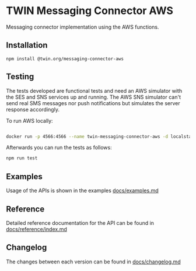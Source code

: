 # TWIN Messaging Connector AWS

Messaging connector implementation using the AWS functions.

## Installation

```shell
npm install @twin.org/messaging-connector-aws
```

## Testing

The tests developed are functional tests and need an AWS simulator with the SES and SNS services up and running.
The AWS SNS simulator can't send real SMS messages nor push notifications but simulates the server response accordingly.

To run AWS locally:

```sh

docker run -p 4566:4566 --name twin-messaging-connector-aws -d localstack/localstack -e AWS_DEFAULT_REGION='eu-central-1' -e AWS_ACCESS_KEY_ID='test' -e AWS_SECRET_ACCESS_KEY='test' -e SERVICE='SNS,SES'
```

Afterwards you can run the tests as follows:

```sh
npm run test
```

## Examples

Usage of the APIs is shown in the examples [docs/examples.md](docs/examples.md)

## Reference

Detailed reference documentation for the API can be found in [docs/reference/index.md](docs/reference/index.md)

## Changelog

The changes between each version can be found in [docs/changelog.md](docs/changelog.md)
